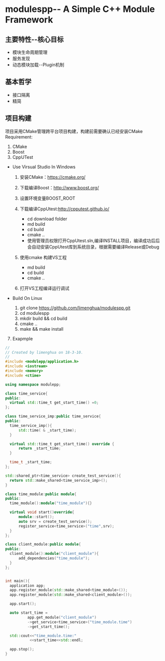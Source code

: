# modulespp-- A Simple C++ Module Framework

## 主要特性--核心目标
- 模块生命周期管理
- 服务发现
- 动态模块加载--Plugin机制

## 基本哲学
- 接口隔离
- 精简

## 项目构建
项目采用CMake管理跨平台项目构建，构建前需要确认已经安装CMake  
Requirement:
1. CMake
2. Boost
3. CppUTest

- Use Virsual Studio In Windows
  1. 安装CMake：https://cmake.org/
  2. 下载编译Boost：http://www.boost.org/
  3. 设置环境变量BOOST_ROOT
  4. 下载编译CppUtest:http://cpputest.github.io/
     * cd download folder    
     * md build
     * cd build
     * cmake ..
     * 使用管理员权限打开CppUtest.sln,编译INSTALL项目，编译成功后后会自动安装CppUtest库到系统目录，根据需要编译Release或Debug

  5. 使用cmake 构建VS工程
     * md build
     * cd build
     * cmake ..

  6. 打开VS工程编译运行调试

 - Build On Linux
   1. git clone https://github.com/limenghua/modulespp.git
   2. cd modulespp
   3. mkdir build && cd build
   4. cmake ..
   5. make && make install
   
  7. Exapmple
  ```cpp
  //
// Created by limenghua on 18-3-10.
//
#include <modulepp/application.h>
#include <iostream>
#include <memory>
#include <ctime>

using namespace modulepp;

class time_service{
public:
    virtual std::time_t get_start_time() =0;
};

class time_service_imp:public time_service{
public:
    time_service_imp(){
        std::time( & _start_time);
    }

    virtual std::time_t get_start_time() override {
        return _start_time;
    }

    time_t _start_time;
};

std::shared_ptr<time_service> create_test_service(){
    return std::make_shared<time_service_imp>();
}

class time_module:public module{
public:
    time_module():module("time_module"){}

    virtual void start()override{
        module::start();
        auto srv = create_test_service();
        register_service<time_service>("time",srv);
    }
};

class client_module:public module{
public:
    client_module():module("client_module"){
        add_dependencies("time_module");
    }
};


int main(){
    application app;
    app.register_module(std::make_shared<time_module>());
    app.register_module(std::make_shared<client_module>());

    app.start();

    auto start_time =
            app.get_module("client_module")
            ->get_service<time_service>("time_module.time")
            ->get_start_time();

    std::cout<<"time_module.time:"
             <<start_time<<std::endl;

    app.stop();
}
  
  ```
